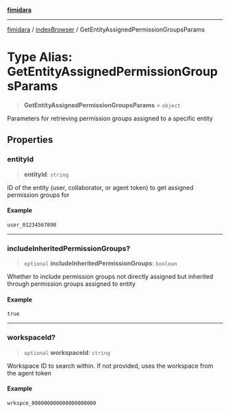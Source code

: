 [**fimidara**](../../README.md)

***

[fimidara](../../modules.md) / [indexBrowser](../README.md) / GetEntityAssignedPermissionGroupsParams

# Type Alias: GetEntityAssignedPermissionGroupsParams

> **GetEntityAssignedPermissionGroupsParams** = `object`

Parameters for retrieving permission groups assigned to a specific entity

## Properties

### entityId

> **entityId**: `string`

ID of the entity (user, collaborator, or agent token) to get assigned permission groups for

#### Example

```
user_01234567890
```

***

### includeInheritedPermissionGroups?

> `optional` **includeInheritedPermissionGroups**: `boolean`

Whether to include permission groups not directly assigned but inherited through permission groups assigned to entity

#### Example

```
true
```

***

### workspaceId?

> `optional` **workspaceId**: `string`

Workspace ID to search within. If not provided, uses the workspace from the agent token

#### Example

```
wrkspce_000000000000000000000
```
